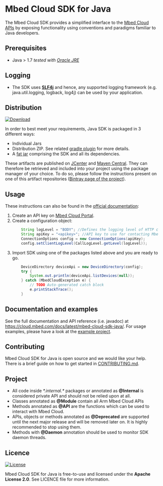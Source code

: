 # Mbed Cloud SDK for Java

The Mbed Cloud SDK provides a simplified interface to the [Mbed Cloud APIs](https://www.mbed.com/en/platform/cloud/) by exposing functionality using conventions and paradigms familiar to Java developers.

## Prerequisites
* Java > 1.7   _tested with [Oracle JRE](http://www.oracle.com/technetwork/java/javase/downloads/index.html)_

## Logging
* The SDK uses **[SLF4j](https://www.slf4j.org/)** and hence, any supported logging framework  (e.g. java.util.logging, logback, log4j) can be used by your application.

## Distribution
[ ![Download](https://api.bintray.com/packages/armmbed/mbed-cloud-sdk/mbed-cloud-sdk/images/download.svg) ](https://bintray.com/armmbed/mbed-cloud-sdk/mbed-cloud-sdk/_latestVersion)

In order to best meet your requirements, Java SDK is packaged in 3 different ways:
* Individual Jars
* Distribution ZIP. See related [gradle plugin](https://docs.gradle.org/current/userguide/javaLibraryDistribution_plugin.html) for more details.
* A [fat jar](https://github.com/johnrengelman/shadow) comprising the SDK and all its dependencies.

These artifacts are published on [JCenter](https://bintray.com/bintray/jcenter
) and [Maven Central](http://search.maven.org/#search%7Cga%7C1%7Ca%3A%22mbed-cloud-sdk%22). 
They can therefore be retrieved and included into your project using the package manager of your choice. To do so, please follow the instructions present on one of this artifact repositories ([Bintray page of the project](https://bintray.com/armmbed/mbed-cloud-sdk/mbed-cloud-sdk/)).


## Usage
These instructions can also be found in the [official documentation](https://s3-us-west-2.amazonaws.com/mbed-cloud-sdk-java/index.html):
1. Create an API key on [Mbed Cloud Portal](https://portal.mbedcloud.com/).
2. Create a configuration object:
    ```java
        String logLevel = "BODY"; //Defines the logging level of HTTP communications. See CallLogLevel for more information.
        String apiKey = "<apikey>"; //API key to use for contacting Mbed Cloud.
        ConnectionOptions config = new ConnectionOptions(apiKey);
        config.setClientLogLevel(CallLogLevel.getLevel(logLevel));
    ```
3. Import SDK using one of the packages listed above and you are ready to go.
    ```java
        DeviceDirectory deviceApi = new DeviceDirectory(config);
        try {
            System.out.println(deviceApi.listDevices(null));
        } catch (MbedCloudException e) {
            // TODO Auto-generated catch block
            e.printStackTrace();
        }
    ```

## Documentation and examples
See the full documentation and API reference (i.e. javadoc) at https://cloud.mbed.com/docs/latest/mbed-cloud-sdk-java/.
For usage examples, please have a look at the [example project](examples/README.md).

## Contributing
Mbed Cloud SDK for Java is open source and we would like your help. There is a brief guide on how to get started in [CONTRIBUTING.md](CONTRIBUTING.md). 

## Project
* All code inside _\*.internal.\*_ packages or annotated as **@Internal** is considered private API and should not be relied upon at all.
* Classes annotated as **@Module** contain all Arm Mbed Cloud APIs
* Methods annotated as **@API** are the functions which can be used to interact with Mbed Cloud.
* APIs, objects or methods annotated as **@Deprecated** are supported until the next major release and will be removed later on. It is highly recommended to stop using them.
* Methods with **@Daemon** annotation should be used to monitor SDK daemon threads.

## Licence
[![License](https://img.shields.io/badge/License-Apache%202.0-blue.svg)](https://opensource.org/licenses/Apache-2.0)

Mbed Cloud SDK for Java is free-to-use and licensed under the **Apache License
2.0**. See LICENCE file for more information.